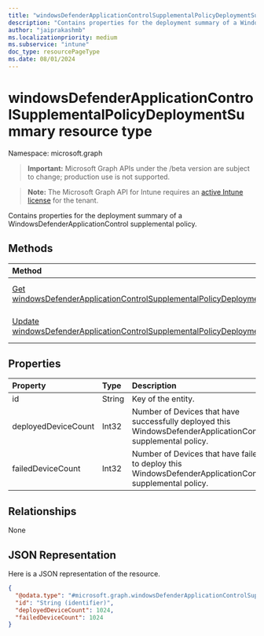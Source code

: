 ```yaml
---
title: "windowsDefenderApplicationControlSupplementalPolicyDeploymentSummary resource type"
description: "Contains properties for the deployment summary of a WindowsDefenderApplicationControl supplemental policy."
author: "jaiprakashmb"
ms.localizationpriority: medium
ms.subservice: "intune"
doc_type: resourcePageType
ms.date: 08/01/2024
---
```


# windowsDefenderApplicationControlSupplementalPolicyDeploymentSummary resource type

Namespace: microsoft.graph

> **Important:** Microsoft Graph APIs under the /beta version are subject to change; production use is not supported.

> **Note:** The Microsoft Graph API for Intune requires an [active Intune license](https://go.microsoft.com/fwlink/?linkid=839381) for the tenant.

Contains properties for the deployment summary of a WindowsDefenderApplicationControl supplemental policy.

## Methods
|Method|Return Type|Description|
|:---|:---|:---|
|[Get windowsDefenderApplicationControlSupplementalPolicyDeploymentSummary](../api/intune-unlock-windowsdefenderapplicationcontrolsupplementalpolicydeploymentsummary-get.md)|[windowsDefenderApplicationControlSupplementalPolicyDeploymentSummary](../resources/intune-unlock-windowsdefenderapplicationcontrolsupplementalpolicydeploymentsummary.md)|Read properties and relationships of the [windowsDefenderApplicationControlSupplementalPolicyDeploymentSummary](../resources/intune-unlock-windowsdefenderapplicationcontrolsupplementalpolicydeploymentsummary.md) object.|
|[Update windowsDefenderApplicationControlSupplementalPolicyDeploymentSummary](../api/intune-unlock-windowsdefenderapplicationcontrolsupplementalpolicydeploymentsummary-update.md)|[windowsDefenderApplicationControlSupplementalPolicyDeploymentSummary](../resources/intune-unlock-windowsdefenderapplicationcontrolsupplementalpolicydeploymentsummary.md)|Update the properties of a [windowsDefenderApplicationControlSupplementalPolicyDeploymentSummary](../resources/intune-unlock-windowsdefenderapplicationcontrolsupplementalpolicydeploymentsummary.md) object.|

## Properties
|Property|Type|Description|
|:---|:---|:---|
|id|String|Key of the entity.|
|deployedDeviceCount|Int32|Number of Devices that have successfully deployed this WindowsDefenderApplicationControl supplemental policy.|
|failedDeviceCount|Int32|Number of Devices that have failed to deploy this WindowsDefenderApplicationControl supplemental policy.|

## Relationships
None

## JSON Representation
Here is a JSON representation of the resource.
<!-- {
  "blockType": "resource",
  "keyProperty": "id",
  "@odata.type": "microsoft.graph.windowsDefenderApplicationControlSupplementalPolicyDeploymentSummary"
}
-->
``` json
{
  "@odata.type": "#microsoft.graph.windowsDefenderApplicationControlSupplementalPolicyDeploymentSummary",
  "id": "String (identifier)",
  "deployedDeviceCount": 1024,
  "failedDeviceCount": 1024
}
```
